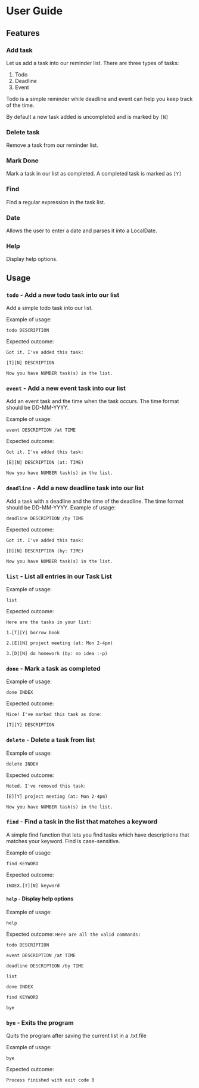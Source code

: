 # User Guide

## Features 

### Add task
Let us add a task into our reminder list. There are three types of tasks:
1. Todo
2. Deadline
3. Event

Todo is a simple reminder while deadline and event can help you keep track of the time.

By default a new task added is uncompleted and is marked by `[N]`

### Delete task
Remove a task from our reminder list.

### Mark Done
Mark a task in our list as completed. A completed task is marked as `[Y]`

### Find 
Find a regular expression in the task list.

### Date
Allows the user to enter a date and parses it into a LocalDate.

### Help
Display help options.
## Usage

### `todo` - Add a new todo task into our list

Add a simple todo task into our list.

Example of usage: 

`todo DESCRIPTION`

Expected outcome:

`Got it. I've added this task: `

`[T][N] DESCRIPTION`

`Now you have NUMBER task(s) in the list.`
### `event` - Add a new event task into our list

Add an event task and the time when the task occurs. The time format should be DD-MM-YYYY.

Example of usage: 

`event DESCRIPTION /at TIME`

Expected outcome:

`Got it. I've added this task: `

`[E][N] DESCRIPTION (at: TIME)`

`Now you have NUMBER task(s) in the list.`
### `deadline` - Add a new deadline task into our list

Add a task with a deadline and the time of the deadline. The time format should be DD-MM-YYYY.
Example of usage: 

`deadline DESCRIPTION /by TIME`

Expected outcome:

`Got it. I've added this task: `

`[D][N] DESCRIPTION (by: TIME)`

`Now you have NUMBER task(s) in the list.`

### `list` - List all entries in our Task List
Example of usage: 

`list`

Expected outcome:

`Here are the tasks in your list:`

`1.[T][Y] borrow book`

`2.[E][N] project meeting (at: Mon 2-4pm)`

`3.[D][N] do homework (by: no idea :-p)`

### `done` - Mark a task as completed

Example of usage: 

`done INDEX`

Expected outcome:


`Nice! I've marked this task as done: `

`[T][Y] DESCRIPTION`
### `delete` - Delete a task from list

Example of usage: 

`delete INDEX`

Expected outcome:

`Noted. I've removed this task: `

`[E][Y] project meeting (at: Mon 2-4pm)`

`Now you have NUMBER task(s) in the list.`

### `find` - Find a task in the list that matches a keyword
A simple find function that lets you find tasks which have descriptions that matches your keyword. Find is case-sensitive.

Example of usage: 

`find KEYWORD`

Expected outcome:

`INDEX.[T][N] keyword`

#### `help` - Display help options
Example of usage:

`help`

Expected outcome:
`Here are all the valid commands:`

`todo DESCRIPTION`

`event DESCRIPTION /at TIME`

`deadline DESCRIPTION /by TIME`

`list`

`done INDEX`

`find KEYWORD`

`bye`

### `bye` - Exits the program

Quits the program after saving the current list in a .txt file

Example of usage:

`bye`

Expected outcome:

`Process finished with exit code 0`
